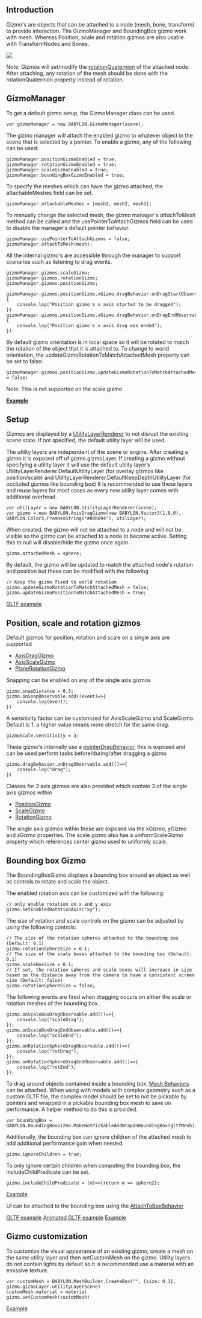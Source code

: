 ## Introduction

Gizmo's are objects that can be attached to a node (mesh, bone, transform) to provide interaction. The GizmoManager and BoundingBox gizmo work with mesh. Whereas Position, scale and rotation gizmos are also usable with TransformNodes and Bones.

![](/img/how_to/gui/gizmos.png)

Note: Gizmos will set/modify the [rotationQuaternion](/features/Position,_Rotation,_Scaling) of the attached node. After attaching, any rotation of the mesh should be done with the rotationQuaternion property instead of rotation.

## GizmoManager
To get a default gizmo setup, the GizmoManager class can be used.
```
var gizmoManager = new BABYLON.GizmoManager(scene);
```
The gizmo manager will attach the enabled gizmo to whatever object in the scene that is selected by a pointer. To enable a gizmo, any of the following can be used:
```
gizmoManager.positionGizmoEnabled = true;
gizmoManager.rotationGizmoEnabled = true;
gizmoManager.scaleGizmoEnabled = true;
gizmoManager.boundingBoxGizmoEnabled = true;
```
To specify the meshes which can have the gizmo attached, the attachableMeshes field can be set.
```
gizmoManager.attachableMeshes = [mesh1, mesh2, mesh3];
```
To manually change the selected mesh, the gizmo manager's *attachToMesh* method can be called and the usePointerToAttachGizmos field can be used to disable the manager's default pointer behavior.
```
gizmoManager.usePointerToAttachGizmos = false;
gizmoManager.attachToMesh(mesh);
```

All the internal gizmo's are accessible through the manager to support scenarios such as listening to drag events.
```
gizmoManager.gizmos.scaleGizmo;
gizmoManager.gizmos.rotationGizmo;
gizmoManager.gizmos.positionGizmo;

gizmoManager.gizmos.positionGizmo.xGizmo.dragBehavior.onDragStartObservable.add(()=>{
    console.log("Position gizmo's x axis started to be dragged");
})
gizmoManager.gizmos.positionGizmo.xGizmo.dragBehavior.onDragEndObservable.add(()=>{
    console.log("Position gizmo's x axis drag was ended");
})
```

By default gizmo orientation is in local space so it will be rotated to match the rotation of the object that it is attached to. To change to world orientation, the updateGizmoRotationToMatchAttachedMesh property can be set to false:
```
gizmoManager.gizmos.positionGizmo.updateGizmoRotationToMatchAttachedMesh = false;
```
Note: This is not supported on the scale gizmo

[**Example**](https://www.babylonjs-playground.com/#4TBMBR#33)
## Setup

Gizmos are displayed by a [UtilityLayerRenderer](/How_To/UtilityLayerRenderer) to not disrupt the existing scene state. If not specified, the default utility layer will be used.

The utility layers are independent of the scene or engine. After creating a gizmo it is exposed off of gizmo.gizmoLayer. If creating a gizmo without specifying a utility layer it will use the default utility layer’s UtilityLayerRenderer.DefaultUtilityLayer (for overlay gizmos like position/scale) and UtilityLayerRenderer.DefaultKeepDepthUtilityLayer (for occluded gizmos like bounding box) It is recommended to use these layers and reuse layers for most cases as every new utility layer comes with additional overhead.

```
var utilLayer = new BABYLON.UtilityLayerRenderer(scene);
var gizmo = new BABYLON.AxisDragGizmo(new BABYLON.Vector3(1,0,0), BABYLON.Color3.FromHexString("#00b894"), utilLayer);
```
When created, the gizmo will not be attached to a node and will not be visible so the gizmo can be attached to a node to become active. Setting this to null will disable/hide the gizmo once again.
```
gizmo.attachedMesh = sphere;
```
By default, the gizmo will be updated to match the attached node's rotation and position but these can be modified with the following
```
// Keep the gizmo fixed to world rotation
gizmo.updateGizmoRotationToMatchAttachedMesh = false;
gizmo.updateGizmoPositionToMatchAttachedMesh = true;
```
[GLTF example](https://playground.babylonjs.com/#8GY6J8#20)
## Position, scale and rotation gizmos

Default gizmos for position, rotation and scale on a single axis are supported

 - [AxisDragGizmo](https://www.babylonjs-playground.com/#31M2AP#9)
 - [AxisScaleGizmo](https://www.babylonjs-playground.com/#31M2AP#10)
 - [PlaneRotationGizmo](https://www.babylonjs-playground.com/#31M2AP#11)

Snapping can be enabled on any of the single axis gizmos

```
gizmo.snapDistance = 0.3;
gizmo.onSnapObservable.add((event)=>{
    console.log(event);
})
```

A sensitivity factor can be customized for AxisScaleGizmo and ScaleGizmo. Default is 1, a higher value means more stretch for the same drag.
```
gizmoScale.sensitivity = 3;
```

These gizmo's internally use a [pointerDragBehavior](/How_To/MeshBehavior), this is exposed and can be used perform tasks before/during/after dragging a gizmo
```
gizmo.dragBehavior.onDragObservable.add(()=>{
    console.log("drag");
})
```

Classes for 3 axis gizmos are also provided which contain 3 of the single axis gizmos within 

 - [PositionGizmo](https://www.babylonjs-playground.com/#31M2AP#6)
 - [ScaleGizmo](https://www.babylonjs-playground.com/#31M2AP#8)
 - [RotationGizmo](https://www.babylonjs-playground.com/#31M2AP#7)

The single axis gizmos within these are exposed via the xGizmo, yGizmo and zGizmo properties. The scale gizmo also has a uniformScaleGizmo property which references center gizmo used to uniformly scale.

## Bounding box Gizmo

The BoundingBoxGizmo displays a bounding box around an object as well as controls to rotate and scale the object.

The enabled rotation axis can be customized with the following:
```
// only enable rotation on x and y axis
gizmo.setEnabledRotationAxis("xy");
```

The size of rotation and scale controls on the gizmo can be adjusted by using the following controls:
```
// The size of the rotation spheres attached to the bounding box (Default: 0.1)
gizmo.rotationSphereSize = 0.1;
// The size of the scale boxes attached to the bounding box (Default: 0.1)
gizmo.scaleBoxSize = 0.1;
// If set, the rotation spheres and scale boxes will increase in size based on the distance away from the camera to have a consistent screen size (Default: false)
gizmo.rotationSphereSize = false;
```

The following events are fired when dragging occurs on either the scale or rotation meshes of the bounding box.
```
gizmo.onScaleBoxDragObservable.add(()=>{
    console.log("scaleDrag");
});
gizmo.onScaleBoxDragEndObservable.add(()=>{
    console.log("scaleEnd");
});
gizmo.onRotationSphereDragObservable.add(()=>{
    console.log("rotDrag");
});
gizmo.onRotationSphereDragEndObservable.add(()=>{
    console.log("rotEnd");
});
```

To drag around objects contained inside a bounding box, [Mesh Behaviors](/How_To/MeshBehavior) can be attached.
When using with models with complex geometry such as a custom GLTF file, the complex model should be set to not be pickable by pointers and wrapped in a pickable bounding box mesh to save on performance. A helper method to do this is provided.
```
var boundingBox = BABYLON.BoundingBoxGizmo.MakeNotPickableAndWrapInBoundingBox(gltfMesh);
```

Additionally, the bounding box can ignore children of the attached mesh to add additional performance gain when needed.
```
gizmo.ignoreChildren = true;
```

To only ignore certain children when computing the bounding box, the includeChildPredicate can be set.
```
gizmo.includeChildPredicate = (m)=>{return m == sphere2};
```
[Example](https://www.babylonjs-playground.com/#SG9ZZB)


UI can be attached to the bounding box using the [AttachToBoxBehavior](/How_To/MeshBehavior)

[GLTF example](https://playground.babylonjs.com/#8GY6J8#20)
[Animated GLTF example](https://playground.babylonjs.com/#6E4LSB#15)
[Example](https://www.babylonjs-playground.com/#DEYAQ5#47)

## Gizmo customization

To customize the visual appearance of an existing gizmo, create a mesh on the same utility layer and then setCustomMesh on the gizmo. Utility layers do not contain lights by default so it is recommended use a material with an emissive texture.
```
var customMesh = BABYLON.MeshBuilder.CreateBox("", {size: 0.1}, gizmo.gizmoLayer.utilityLayerScene)
customMesh.material = material
gizmo.setCustomMesh(customMesh)
```
[Example](https://playground.babylonjs.com/#7KX2R8#133)

